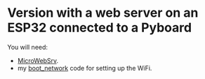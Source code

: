Version with a web server on an ESP32 connected to a Pyboard
================================
You will need:
* [MicroWebSrv](https://github.com/jczic/MicroWebSrv).
* my [boot_network](https://github.com/Frederic-soft/ESP32/tree/master/boot_network) code for setting up the WiFi.

